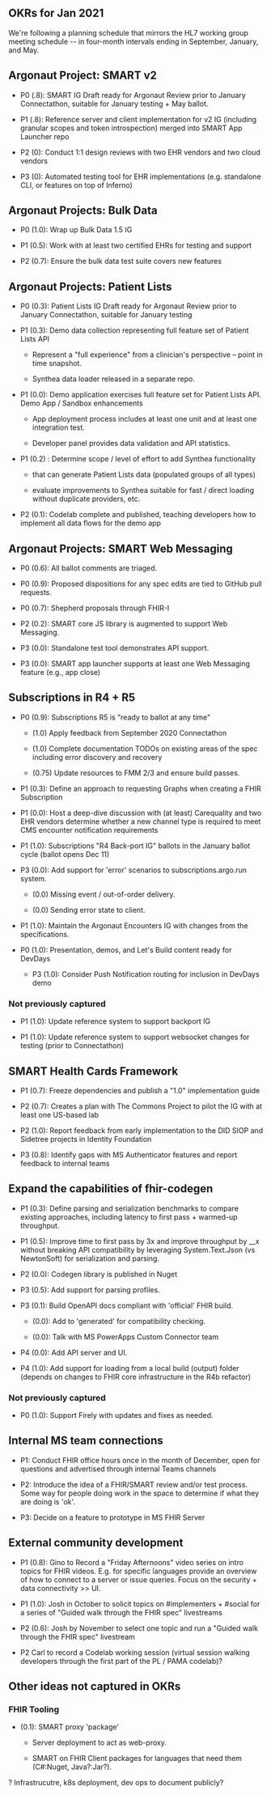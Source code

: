 ## OKRs for Jan 2021

We're following a planning schedule that mirrors the HL7 working group meeting schedule -- in four-month intervals ending in September, January, and May. 
 
## Argonaut Project: SMART v2 

* P0 (.8): SMART IG Draft ready for Argonaut Review prior to January Connectathon, suitable for January testing + May ballot.  

* P1 (.8): Reference server and client implementation for v2 IG (including granular scopes and token introspection) merged into SMART App Launcher repo 

* P2 (0): Conduct 1:1 design reviews with two EHR vendors and two cloud vendors 

* P3 (0): Automated testing tool for EHR implementations (e.g. standalone CLI, or features on top of Inferno) 

 

## Argonaut Projects: Bulk Data 

* P0 (1.0): Wrap up Bulk Data 1.5 IG 

* P1 (0.5): Work with at least two certified EHRs for testing and support 

* P2 (0.7): Ensure the bulk data test suite covers new features 
 

## Argonaut Projects: Patient Lists  

* P0 (0.3): Patient Lists IG Draft ready for Argonaut Review prior to January Connectathon, suitable for January testing 

* P1 (0.3): Demo data collection representing full feature set of Patient Lists API  

   * Represent a "full experience" from a clinician's perspective – point in time snapshot. 

   * Synthea data loader released in a separate repo. 

* P1 (0.0): Demo application exercises full feature set for Patient Lists API.  Demo App / Sandbox enhancements 

  * App deployment process includes at least one unit and at least one integration test. 

  * Developer panel provides data validation and API statistics. 

* P1 (0.2) : Determine scope / level of effort to add Synthea functionality  

  * that can generate Patient Lists data (populated groups of all types) 

  * evaluate improvements to Synthea suitable for fast / direct loading without duplicate providers, etc. 


* P2 (0.1): Codelab complete and published, teaching developers how to implement all data flows for the demo app


## Argonaut Projects: SMART Web Messaging 

* P0 (0.6): All ballot comments are triaged. 

* P0 (0.9): Proposed dispositions for any spec edits are tied to GitHub pull requests. 

* P0 (0.7): Shepherd proposals through FHIR-I 

* P2 (0.2): SMART core JS library is augmented to support Web Messaging. 

* P3 (0.0): Standalone test tool demonstrates API support.  

* P3 (0.0): SMART app launcher supports at least one Web Messaging feature (e.g., app close) 

 

## Subscriptions in R4 + R5 

* P0 (0.9): Subscriptions R5 is "ready to ballot at any time" 

   * (1.0) Apply feedback from September 2020 Connectathon 

   * (1.0) Complete documentation TODOs on existing areas of the spec including error discovery and recovery 

   * (0.75) Update resources to FMM 2/3 and ensure build passes. 

* P1 (0.3): Define an approach to requesting Graphs when creating a FHIR Subscription 

* P1 (0.0): Host a deep-dive discussion with (at least) Carequality and two EHR vendors determine whether a new channel type is required to meet CMS encounter notification requirements 

* P1 (1.0): Subscriptions "R4 Back-port IG" ballots in the January ballot cycle (ballot opens Dec 11) 

* P3 (0.0): Add support for 'error' scenarios to subscriptions.argo.run system. 

  * (0.0) Missing event / out-of-order delivery. 

  * (0.0) Sending error state to client. 

* P1 (1.0): Maintain the Argonaut Encounters IG with changes from the specifications. 

* P0 (1.0): Presentation, demos, and Let's Build content ready for DevDays 

   * P3 (1.0): Consider Push Notification routing for inclusion in DevDays demo 

### Not previously captured

* P1 (1.0): Update reference system to support backport IG

* P1 (1.0): Update reference system to support websocket changes for testing (prior to Connectathon)
 

## SMART Health Cards Framework 

* P1 (0.7): Freeze dependencies and publish a "1.0" implementation guide  

* P2 (0.7): Creates a plan with The Commons Project to pilot the IG with at least one US-based lab  

* P2 (1.0): Report feedback from early implementation to the DID SIOP and Sidetree projects in Identity Foundation 

* P3 (0.8): Identify gaps with MS Authenticator features and report feedback to internal teams 

 

## Expand the capabilities of fhir-codegen 

* P1 (0.3): Define parsing and serialization benchmarks to compare existing approaches, including latency to first pass + warmed-up throughput. 

* P1 (0.5): Improve time to first pass by 3x and improve throughput by __x without breaking API compatibility by leveraging System.Text.Json (vs NewtonSoft) for serialization and parsing.  

* P2 (0.0): Codegen library is published in Nuget  

* P3 (0.5): Add support for parsing profiles. 

* P3 (0.1): Build OpenAPI docs compliant with 'official' FHIR build. 

    * (0.0): Add to 'generated' for compatibility checking. 

    * (0.0): Talk with MS PowerApps Custom Connector team 

* P4 (0.0): Add API server and UI. 

* P4 (1.0): Add support for loading from a local build (output) folder (depends on changes to FHIR core infrastructure in the R4b refactor)

### Not previously captured

* P0 (1.0): Support Firely with updates and fixes as needed.
 

## Internal MS team connections 

* P1: Conduct FHIR office hours once in the month of December, open for questions and advertised through internal Teams channels 

* P2: Introduce the idea of a FHIR/SMART review and/or test process.  Some way for people doing work in the space to determine if what they are doing is 'ok'. 

* P3: Decide on a feature to prototype in MS FHIR Server 



## External community development 

* P1 (0.8): Gino to Record a "Friday Afternoons" video series on intro topics for FHIR videos. E.g. for specific languages provide an overview of how to connect to a server or issue queries. Focus on the security + data connectivity >> UI. 

* P1 (1.0): Josh in October to solicit topics on #implementers + #social for a series of "Guided walk through the FHIR spec" livestreams 

* P2 (0.6): Josh by November to select one topic and run a "Guided walk through the FHIR spec" livestream 

* P2 Carl to record a Codelab working session (virtual session walking developers through the first part of the PL / PAMA codelab)? 

 

## Other ideas not captured in OKRs  

### FHIR Tooling 

* (0.1): SMART proxy 'package' 

  * Server deployment to act as web-proxy. 

  * SMART on FHIR Client packages for languages that need them (C#:Nuget, Java?:Jar?). 

? Infrastrucutre, k8s deployment, dev ops to document publicly? 

 
